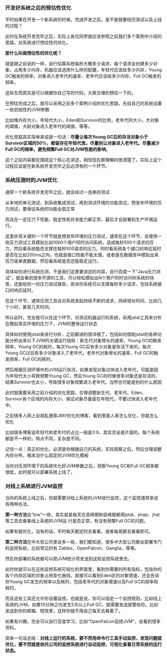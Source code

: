 ### 开发好系统之后的预估性优化

平时如果在开发一个新系统的时候，完成开发之后，是不是就要经历测试以及上线的过程？

此时在系统开发完毕之后，实际上各位同学就应该参照之前我们多个案例中介绍的思路，对系统进行预估性的优化。

**那什么叫做预估性的优化呢？**

就是跟之前说的一样，自行估算系统每秒大概多少请求，每个请求会创建多少对象，占用多少内存，机器应该选用什么样的配置，年轻代应该给多少内存，Young GC触发的频率，对象进入老年代的速率，老年代应该给多少内存，Full GC触发的频率。

这些东西其实是可以根据你自己写的代码，大致合理的预估一下的。

在预估完成之后，就可以采用之前多个案例介绍的优化思路，先给自己的系统设置一些初始性的JVM参数

比如堆内存大小，年轻代大小，Eden和Survivor的比例，老年代的大小，大对象的阈值，大龄对象进入老年代的阈值，等等。

优化思路其实简单来说就一句话：**尽量让每次Young GC后的存活对象小于Survivor区域的50%，都留存在年轻代里。尽量别让对象进入老年代。尽量减少Full GC的频率，避免频繁Full GC对JVM性能的影响**。

这个之前内容都在围绕这个核心在讲述，相信现在都理解的很清楚了。实际上这个过程应该是在新系统开发完毕之后必须有的一个环节。

### 系统压测时的JVM优化

通常一个新系统开发完毕之后，就会经过一连串的测试

从本地的单元测试，到系统集成测试，再到测试环境的功能测试，预发布环境的压力测试，要保证系统的功能全部正常

而且在一定压力下性能、稳定性和并发能力都正常，最后才会部署到生产环境运行。

这里非常关键的一个环节就是预发布环境的压力测试，通常在这个环节，会使用一些压力测试工具模拟比如1000个用户同时访问系统，造成每秒500个请求的压力，然后看系统能否支撑住每秒500请求的压力。同时看系统各个接口的响应延时是否在比如200ms之内，也就是接口性能不能太慢，或者是在数据库中模拟出来百万级单表数据，然后看系统是否还能稳定运行。

具体如何进行系统压测，不是我们这里要讲述的内容，自行百度一下“Java压力测试”，就会看到很多开源的工具，可以轻松模拟出N个用户同时访问你系统的场景，还能给你一份压力测试报告，告诉你系统可以支撑每秒多少请求，包括系统接口的响应延时。

在这个环节，通常压测工具会对系统发起持续不断的请求，持续很长时间，比如几个小时，甚至几天时间。

所以此时，完全就可以在这个环节，对测试机器运行的系统，采用jstat工具来分析在模拟真实环境的压力下，JVM的整体运行状态

具体如何使用jstat来进行分析，之前都讲的很详细了，包括如何借助jstat的各种功能分析出来以下JVM的关键运行指标：新生代对象增长的速率，Young GC的触发频率，Young GC的耗时，每次Young GC后有多少对象是存活下来的，每次Young GC过后有多少对象进入了老年代，老年代对象增长的速率，Full GC的触发频率，Full GC的耗时。

然后根据压测环境中的JVM运行状况，如果发现对象过快进入老年代，可能是因为年轻代太小导致频繁Young GC，然后Young GC的时候很多对象还是存活的，结果Survivor也太小，导致很多对象频繁进入老年代。当然也可能是别的什么原因

此时就需要采用之前介绍的优化思路，合理调整新生代、老年代、Eden、Survivor各个区域的内存大小，保证对象尽量留在年轻代，不要过快进入老年代中。

之前很多人网上会胡乱搜索JMV优化的博客，看到里面人家怎么优化，你就怎么优化

比如很多博客说年轻代和老年代的占比一般是3:8，其实完全是片面的。每个系统都是不一样的，特点不同，复杂度不同。

记住一点：真正的优化，必须是你根据自己的系统，实际观察之后，然后合理调整内存分布，根本没什么固定的JVM优化模板

当你对压测环境下的系统优化好JVM参数之后，观察Young GC和Full GC频率都很低，此时就可以部署系统上线了。

### 对线上系统进行JVM监控

当你的系统上线之后，你就需要对线上系统的JVM进行监控，这个监控通常来说有两种办法。

**第一种方法**会“low”一些，其实就是每天在高峰期和低峰期都用jstat、jmap、jhat等工具去看看线上系统的JVM运 行是否正常，有没有频繁Full GC的问题。

如果有就优化，没有的话，平时每天都定时去看看，或者每周都去看看即可。

**第二种方法**在中大型公司里会多一些，我们都知道，很多中大型公司都会部署专门的监控系统，比较常见的有 Zabbix、OpenFalcon、Ganglia，等等。

然后你部署的系统都可以把JVM统计项发送到这些监控系统里去。

此时你就可以在这些监控系统可视化的界面里，看到你需要的所有指标，包括你的各个内存区域的对象占用变化曲线，直接可以看到Eden区的对象增速，还会告诉你Young GC发生的频率以及耗时，包括老年代的对象增速以及Full GC的频率和耗时。

而且这些工具还允许你设置监控。也就是说，你可以指定一个监控规则，比如线上系统的JVM，如果10分钟之内发生5次以上Full GC，就需要发送报警给你。比如发送到你的邮箱、短信里，这样你就不用自己每天去看着了。

如果有兴趣，完全可以自行百度学习，比如“OpenFalcon监控JVM”，会看到很多资料。

简单一句话总结：**对线上运行的系统，要不然用命令行工具手动监控，发现问题就优化，要不然就是依托公司的监控系统进行自动监控，可视化查看日常系统的运行状态。**

